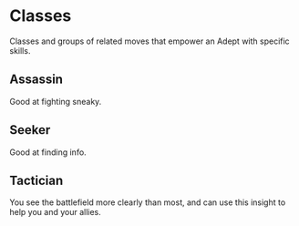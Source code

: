 <!-- Do NOT edit this file directly. It is compiled from pages in the "source" directory. -->
# <a class="anchor-from-text" id="classes"></a>Classes

Classes and groups of related moves that empower an Adept with specific skills.

## <a class="anchor-from-text" id="assassin"></a>Assassin

Good at fighting sneaky.

## <a class="anchor-from-text" id="seeker"></a>Seeker

Good at finding info.

## <a class="anchor-from-text" id="tactician"></a>Tactician

You see the battlefield more clearly than most, and can use this insight to help you and your allies.